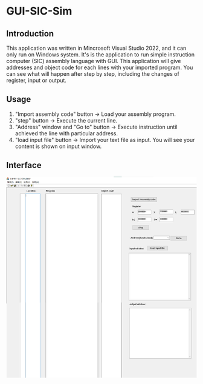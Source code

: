 # GUI-SIC-Sim
## Introduction
This application was written in Mincrosoft Visual Studio 2022, and it can only run on Windows system. 
It's is the application to run simple instruction computer (SIC) assembly language with GUI.
This application will give addresses and object code for each lines with your imported program.
You can see what will happen after step by step, including the changes of register, input or output.

## Usage
1. "Import assembly code" button -> Load your assembly program.
2. "step" button -> Execute the current line.
3. "Address" window and "Go to" button -> Execute instruction until achieved the line with particular address.
4. "load input file" button -> Import your text file as input. You will see your content is shown on input window. 

## Interface
![image](https://github.com/DCL-Lawrence/GUI-SIC-Sim/blob/main/res/interface.png)
